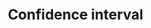 ---
categories: 301lecturenote
link: /designopt/Confidence_interval.pdf
title: Confidence interval
---